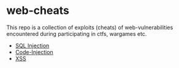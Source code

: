 # web-cheats
This repo is a collection of exploits (cheats) of web-vulnerabilities encountered during participating in ctfs, wargames etc.

* [SQL Injection](https://github.com/rnehra01/web-cheats/blob/master/sqli.md)
* [Code-Injection](https://github.com/rnehra01/web-cheats/blob/master/codeexec.md)
* [XSS](https://github.com/rnehra01/web-cheats/blob/master/xss.md)
